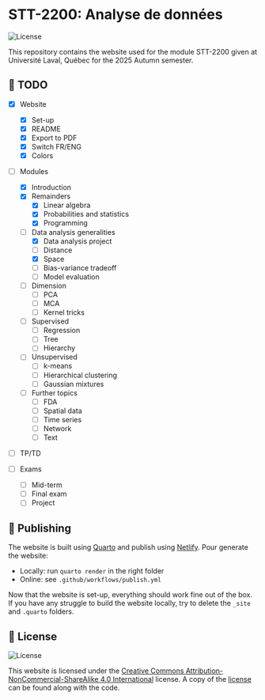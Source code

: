 # STT-2200: Analyse de données

![License](https://img.shields.io/badge/License-CC_BY--NC--SA_4.0-blue)


This repository contains the website used for the module STT-2200 given at Université Laval, Québec for the 2025 Autumn semester.

## 🚧 TODO

- [X] Website 
    * [X] Set-up 
    * [X] README
    * [X] Export to PDF
    * [X] Switch FR/ENG
    * [X] Colors

- [ ] Modules
  * [X] Introduction
  * [X] Remainders
    - [X] Linear algebra
    - [X] Probabilities and statistics
    - [X] Programming
  * [ ] Data analysis generalities
    - [X] Data analysis project
    - [ ] Distance
    - [X] Space 
    - [ ] Bias-variance tradeoff
    - [ ] Model evaluation
  * [ ] Dimension
    - [ ] PCA 
    - [ ] MCA
    - [ ] Kernel tricks
  * [ ] Supervised
    - [ ] Regression
    - [ ] Tree 
    - [ ] Hierarchy
  * [ ] Unsupervised
    - [ ] k-means
    - [ ] Hierarchical clustering
    - [ ] Gaussian mixtures
  * [ ] Further topics
    - [ ] FDA
    - [ ] Spatial data 
    - [ ] Time series 
    - [ ] Network
    - [ ] Text

- [ ] TP/TD 

- [ ] Exams
    * [ ] Mid-term
    * [ ] Final exam
    * [ ] Project

## 🚀 Publishing

The website is built using [Quarto](https://quarto.org/) and publish using [Netlify](https://www.netlify.com/). Pour generate the website: 
- Locally: run `quarto render` in the right folder
- Online: see `.github/workflows/publish.yml`

Now that the website is set-up, everything should work fine out of the box. If you have any struggle to build the website locally, try to delete the `_site` and `.quarto` folders.


## 📄 License

![License](https://licensebuttons.net/i/l/by-nc-sa/transparent/00/00/00/88x31.png)

This website is licensed under the [Creative Commons Attribution-NonCommercial-ShareAlike 4.0 International](https://creativecommons.org/licenses/by-nc-sa/4.0/) license. A copy of the [license](https://github.com/StevenGolovkine/UL-STT2200/blob/main/LICENSE) can be found along with the code.
